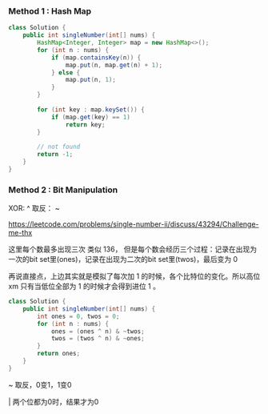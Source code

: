 ### Method 1 : Hash Map

```java
class Solution {
    public int singleNumber(int[] nums) {
        HashMap<Integer, Integer> map = new HashMap<>();
        for (int n : nums) {
            if (map.containsKey(n)) {
                map.put(n, map.get(n) + 1);
            } else {
                map.put(n, 1);
            }
        }
        
        for (int key : map.keySet()) {
            if (map.get(key) == 1)
                return key;
        }
        
        // not found
        return -1;
    }
}
```


### Method 2 : Bit Manipulation

XOR: ^
取反： ~

https://leetcode.com/problems/single-number-ii/discuss/43294/Challenge-me-thx

这里每个数最多出现三次
类似 136，
但是每个数会经历三个过程：记录在出现为一次的bit set里(ones)，记录在出现为二次的bit set里(twos)，最后变为 0

再说直接点，上边其实就是模拟了每次加 1 的时候，各个比特位的变化。所以高位 xm 只有当低位全部为 1 的时候才会得到进位 1 。

```java
class Solution {
    public int singleNumber(int[] nums) {
        int ones = 0, twos = 0;
        for (int n : nums) {
            ones = (ones ^ n) & ~twos;
            twos = (twos ^ n) & ~ones;
        }
        return ones;
    }
}
```

~ 取反，0变1，1变0

| 两个位都为0时，结果才为0
